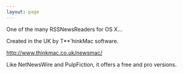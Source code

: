 ```yaml
---
layout: page
---
```


One of the many RSSNewsReaders for OS X...

Created in the UK by T**'hinkMac software.

http://www.thinkmac.co.uk/newsmac/

Like NetNewsWire and PulpFiction, it offers a free and pro versions.
